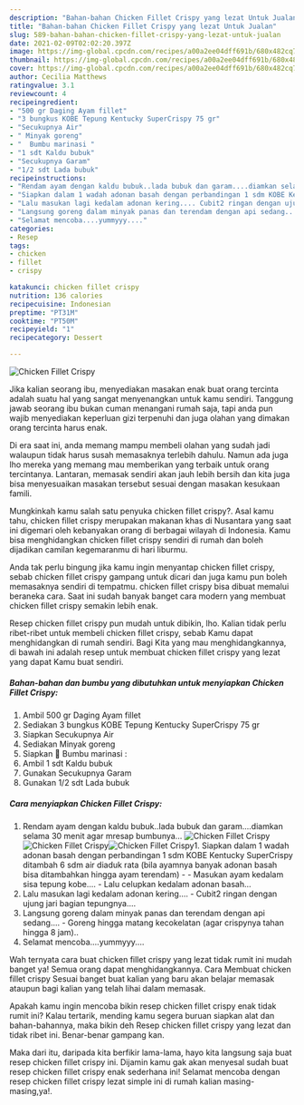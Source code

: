 ```yaml
---
description: "Bahan-bahan Chicken Fillet Crispy yang lezat Untuk Jualan"
title: "Bahan-bahan Chicken Fillet Crispy yang lezat Untuk Jualan"
slug: 589-bahan-bahan-chicken-fillet-crispy-yang-lezat-untuk-jualan
date: 2021-02-09T02:02:20.397Z
image: https://img-global.cpcdn.com/recipes/a00a2ee04dff691b/680x482cq70/chicken-fillet-crispy-foto-resep-utama.jpg
thumbnail: https://img-global.cpcdn.com/recipes/a00a2ee04dff691b/680x482cq70/chicken-fillet-crispy-foto-resep-utama.jpg
cover: https://img-global.cpcdn.com/recipes/a00a2ee04dff691b/680x482cq70/chicken-fillet-crispy-foto-resep-utama.jpg
author: Cecilia Matthews
ratingvalue: 3.1
reviewcount: 4
recipeingredient:
- "500 gr Daging Ayam fillet"
- "3 bungkus KOBE Tepung Kentucky SuperCrispy 75 gr"
- "Secukupnya Air"
- " Minyak goreng"
- "  Bumbu marinasi "
- "1 sdt Kaldu bubuk"
- "Secukupnya Garam"
- "1/2 sdt Lada bubuk"
recipeinstructions:
- "Rendam ayam dengan kaldu bubuk..lada bubuk dan garam....diamkan selama 30 menit agar mresap bumbunya..."
- "Siapkan dalam 1 wadah adonan basah dengan perbandingan 1 sdm KOBE Kentucky SuperCrispy ditambah 6 sdm air diaduk rata (bila ayamnya banyak adonan basah bisa ditambahkan hingga ayam terendam)  Masukan ayam kedalam sisa tepung kobe.... Lalu celupkan kedalam adonan basah..."
- "Lalu masukan lagi kedalam adonan kering.... Cubit2 ringan dengan ujung jari bagian tepungnya...."
- "Langsung goreng dalam minyak panas dan terendam dengan api sedang.... Goreng hingga matang kecokelatan (agar crispynya tahan hingga 8 jam).."
- "Selamat mencoba....yummyyy...."
categories:
- Resep
tags:
- chicken
- fillet
- crispy

katakunci: chicken fillet crispy 
nutrition: 136 calories
recipecuisine: Indonesian
preptime: "PT31M"
cooktime: "PT50M"
recipeyield: "1"
recipecategory: Dessert

---
```



![Chicken Fillet Crispy](https://img-global.cpcdn.com/recipes/a00a2ee04dff691b/680x482cq70/chicken-fillet-crispy-foto-resep-utama.jpg)

Jika kalian seorang ibu, menyediakan masakan enak buat orang tercinta adalah suatu hal yang sangat menyenangkan untuk kamu sendiri. Tanggung jawab seorang ibu bukan cuman menangani rumah saja, tapi anda pun wajib menyediakan keperluan gizi terpenuhi dan juga olahan yang dimakan orang tercinta harus enak.

Di era  saat ini, anda memang mampu membeli olahan yang sudah jadi walaupun tidak harus susah memasaknya terlebih dahulu. Namun ada juga lho mereka yang memang mau memberikan yang terbaik untuk orang tercintanya. Lantaran, memasak sendiri akan jauh lebih bersih dan kita juga bisa menyesuaikan masakan tersebut sesuai dengan masakan kesukaan famili. 



Mungkinkah kamu salah satu penyuka chicken fillet crispy?. Asal kamu tahu, chicken fillet crispy merupakan makanan khas di Nusantara yang saat ini digemari oleh kebanyakan orang di berbagai wilayah di Indonesia. Kamu bisa menghidangkan chicken fillet crispy sendiri di rumah dan boleh dijadikan camilan kegemaranmu di hari liburmu.

Anda tak perlu bingung jika kamu ingin menyantap chicken fillet crispy, sebab chicken fillet crispy gampang untuk dicari dan juga kamu pun boleh memasaknya sendiri di tempatmu. chicken fillet crispy bisa dibuat memalui beraneka cara. Saat ini sudah banyak banget cara modern yang membuat chicken fillet crispy semakin lebih enak.

Resep chicken fillet crispy pun mudah untuk dibikin, lho. Kalian tidak perlu ribet-ribet untuk membeli chicken fillet crispy, sebab Kamu dapat menghidangkan di rumah sendiri. Bagi Kita yang mau menghidangkannya, di bawah ini adalah resep untuk membuat chicken fillet crispy yang lezat yang dapat Kamu buat sendiri.

<!--inarticleads1-->

##### Bahan-bahan dan bumbu yang dibutuhkan untuk menyiapkan Chicken Fillet Crispy:

1. Ambil 500 gr Daging Ayam fillet
1. Sediakan 3 bungkus KOBE Tepung Kentucky SuperCrispy 75 gr
1. Siapkan Secukupnya Air
1. Sediakan  Minyak goreng
1. Siapkan  🍗 Bumbu marinasi :
1. Ambil 1 sdt Kaldu bubuk
1. Gunakan Secukupnya Garam
1. Gunakan 1/2 sdt Lada bubuk




<!--inarticleads2-->

##### Cara menyiapkan Chicken Fillet Crispy:

1. Rendam ayam dengan kaldu bubuk..lada bubuk dan garam....diamkan selama 30 menit agar mresap bumbunya...
<img src="https://img-global.cpcdn.com/steps/5682e4db1d7b73a9/160x128cq70/chicken-fillet-crispy-langkah-memasak-1-foto.jpg" alt="Chicken Fillet Crispy"><img src="https://img-global.cpcdn.com/steps/160700df1641fb4e/160x128cq70/chicken-fillet-crispy-langkah-memasak-1-foto.jpg" alt="Chicken Fillet Crispy"><img src="https://img-global.cpcdn.com/steps/2ebad8992b155380/160x128cq70/chicken-fillet-crispy-langkah-memasak-1-foto.jpg" alt="Chicken Fillet Crispy">1. Siapkan dalam 1 wadah adonan basah dengan perbandingan 1 sdm KOBE Kentucky SuperCrispy ditambah 6 sdm air diaduk rata (bila ayamnya banyak adonan basah bisa ditambahkan hingga ayam terendam) -  - Masukan ayam kedalam sisa tepung kobe.... - Lalu celupkan kedalam adonan basah...
1. Lalu masukan lagi kedalam adonan kering.... - Cubit2 ringan dengan ujung jari bagian tepungnya....
1. Langsung goreng dalam minyak panas dan terendam dengan api sedang.... - Goreng hingga matang kecokelatan (agar crispynya tahan hingga 8 jam)..
1. Selamat mencoba....yummyyy....




Wah ternyata cara buat chicken fillet crispy yang lezat tidak rumit ini mudah banget ya! Semua orang dapat menghidangkannya. Cara Membuat chicken fillet crispy Sesuai banget buat kalian yang baru akan belajar memasak ataupun bagi kalian yang telah lihai dalam memasak.

Apakah kamu ingin mencoba bikin resep chicken fillet crispy enak tidak rumit ini? Kalau tertarik, mending kamu segera buruan siapkan alat dan bahan-bahannya, maka bikin deh Resep chicken fillet crispy yang lezat dan tidak ribet ini. Benar-benar gampang kan. 

Maka dari itu, daripada kita berfikir lama-lama, hayo kita langsung saja buat resep chicken fillet crispy ini. Dijamin kamu gak akan menyesal sudah buat resep chicken fillet crispy enak sederhana ini! Selamat mencoba dengan resep chicken fillet crispy lezat simple ini di rumah kalian masing-masing,ya!.

